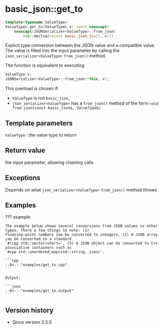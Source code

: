 # basic_json::get_to

```cpp
template<typename ValueType>
ValueType& get_to(ValueType& v) const noexcept(
    noexcept(JSONSerializer<ValueType>::from_json(
        std::declval<const basic_json_t&>(), v)))
```

Explicit type conversion between the JSON value and a compatible value. The value is filled into the input parameter by
calling the `json_serializer<ValueType>` `from_json()` method.

The function is equivalent to executing
```cpp
ValueType v;
JSONSerializer<ValueType>::from_json(*this, v);
```

This overload is chosen if:

- `ValueType` is not `basic_json`,
- `json_serializer<ValueType>` has a `from_json()` method of the form `void from_json(const basic_json&, ValueType&)`

## Template parameters

`ValueType`
:   the value type to return

## Return value

the input parameter, allowing chaining calls

## Exceptions

Depends on what `json_serializer<ValueType>` `from_json()` method throws

## Examples

??? example

    The example below shows several conversions from JSON values to other types. There a few things to note: (1)
    Floating-point numbers can be converted to integers, (2) A JSON array can be converted to a standard
    `#!cpp std::vector<short>`, (3) A JSON object can be converted to C++ associative containers such as
    `#cpp std::unordered_map<std::string, json>`.
        
    ```cpp
    --8<-- "examples/get_to.cpp"
    ```
    
    Output:
    
    ```json
    --8<-- "examples/get_to.output"
    ```

## Version history

- Since version 3.3.0.

